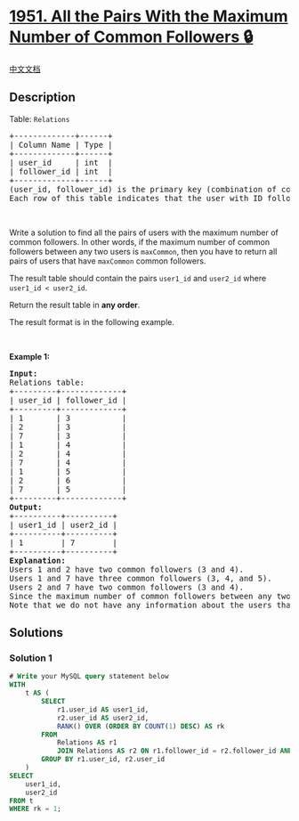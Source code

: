 # [1951. All the Pairs With the Maximum Number of Common Followers 🔒](https://leetcode.com/problems/all-the-pairs-with-the-maximum-number-of-common-followers)

[中文文档](/solution/1900-1999/1951.All%20the%20Pairs%20With%20the%20Maximum%20Number%20of%20Common%20Followers/README.md)

<!-- tags:Database -->

## Description

<p>Table: <code>Relations</code></p>

<pre>
+-------------+------+
| Column Name | Type |
+-------------+------+
| user_id     | int  |
| follower_id | int  |
+-------------+------+
(user_id, follower_id) is the primary key (combination of columns with unique values) for this table.
Each row of this table indicates that the user with ID follower_id is following the user with ID user_id.
</pre>

<p>&nbsp;</p>

<p>Write a solution to find all the pairs of users with the maximum number of common followers. In other words, if the maximum number of common followers between any two users is <code>maxCommon</code>, then you have to return all pairs of users that have <code>maxCommon</code> common followers.</p>

<p>The result table should contain the pairs <code>user1_id</code> and <code>user2_id</code> where <code>user1_id &lt; user2_id</code>.</p>

<p>Return the result table in <strong>any order</strong>.</p>

<p>The result format is in the following example.</p>

<p>&nbsp;</p>
<p><strong class="example">Example 1:</strong></p>

<pre>
<strong>Input:</strong> 
Relations table:
+---------+-------------+
| user_id | follower_id |
+---------+-------------+
| 1       | 3           |
| 2       | 3           |
| 7       | 3           |
| 1       | 4           |
| 2       | 4           |
| 7       | 4           |
| 1       | 5           |
| 2       | 6           |
| 7       | 5           |
+---------+-------------+
<strong>Output:</strong> 
+----------+----------+
| user1_id | user2_id |
+----------+----------+
| 1        | 7        |
+----------+----------+
<strong>Explanation:</strong> 
Users 1 and 2 have two common followers (3 and 4).
Users 1 and 7 have three common followers (3, 4, and 5).
Users 2 and 7 have two common followers (3 and 4).
Since the maximum number of common followers between any two users is 3, we return all pairs of users with three common followers, which is only the pair (1, 7). We return the pair as (1, 7), not as (7, 1).
Note that we do not have any information about the users that follow users 3, 4, and 5, so we consider them to have 0 followers.
</pre>

## Solutions

### Solution 1

<!-- tabs:start -->

```sql
# Write your MySQL query statement below
WITH
    t AS (
        SELECT
            r1.user_id AS user1_id,
            r2.user_id AS user2_id,
            RANK() OVER (ORDER BY COUNT(1) DESC) AS rk
        FROM
            Relations AS r1
            JOIN Relations AS r2 ON r1.follower_id = r2.follower_id AND r1.user_id < r2.user_id
        GROUP BY r1.user_id, r2.user_id
    )
SELECT
    user1_id,
    user2_id
FROM t
WHERE rk = 1;
```

<!-- tabs:end -->

<!-- end -->
